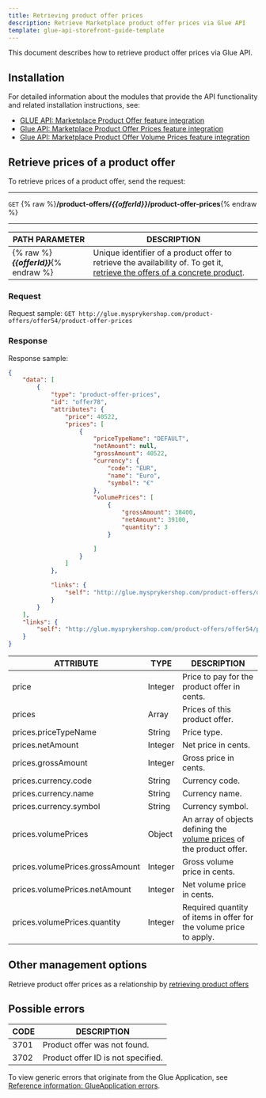 ```yaml
---
title: Retrieving product offer prices
description: Retrieve Marketplace product offer prices via Glue API
template: glue-api-storefront-guide-template
---
```


This document describes how to retrieve product offer prices via Glue API.

## Installation

For detailed information about the modules that provide the API functionality and related installation instructions, see:
* [GLUE API: Marketplace Product Offer feature integration](/docs/marketplace/dev/feature-integration-guides/{{page.version}}/glue/marketplace-product-offer-feature-integration.html)
* [Glue API: Marketplace Product Offer Prices feature integration](/docs/marketplace/dev/feature-integration-guides/{{page.version}}/glue/marketplace-product-offer-prices-feature-integration.html)
* [Glue API: Marketplace Product Offer Volume Prices feature integration](/docs/marketplace/dev/feature-integration-guides/{{page.version}}/glue/marketplace-product-offer-volume-prices.html)

## Retrieve prices of a product offer


To retrieve prices of a product offer, send the request:

***
`GET` {% raw %}**/product-offers/*{{offerId}}*/product-offer-prices**{% endraw %}
***


| PATH PARAMETER | DESCRIPTION |
| ------------------ | ---------------------- |
| {% raw %}***{{offerId}}***{% endraw %} | Unique identifier of a product offer to retrieve the availability of. To get it, [retrieve the offers of a concrete product](/docs/marketplace/dev/glue-api-guides/{{page.version}}/concrete-products/retrieving-product-offers-of-concrete-products.html). |

### Request

Request sample: `GET http://glue.mysprykershop.com/product-offers/offer54/product-offer-prices`

### Response

Response sample:

```json
{
    "data": [
        {
            "type": "product-offer-prices",
            "id": "offer78",
            "attributes": {
                "price": 40522,
                "prices": [
                    {
                        "priceTypeName": "DEFAULT",
                        "netAmount": null,
                        "grossAmount": 40522,
                        "currency": {
                            "code": "EUR",
                            "name": "Euro",
                            "symbol": "€"                        
                        },
                        "volumePrices": [
                            {
                                "grossAmount": 38400,
                                "netAmount": 39100,
                                "quantity": 3
                            }

                        ]
                    }
                ]
            },

            "links": {
                "self": "http://glue.mysprykershop.com/product-offers/offer54/product-offer-prices"
            }
        }
    ],
    "links": {
        "self": "http://glue.mysprykershop.com/product-offers/offer54/product-offer-prices"
    }
}
```
<a name="product-offer-prices-response-attributes"></a>

|ATTRIBUTE  |TYPE  |DESCRIPTION  |
|---------|---------|---------|
| price |  Integer  | Price to pay for the product offer in cents.        |
| prices | Array | Prices of this product offer. |
| prices.priceTypeName   | String   | Price type.         |
| prices.netAmount   | Integer    | Net price in cents.    |
| prices.grossAmount   |  Integer  | Gross price in cents.  |
| prices.currency.code   | String  | Currency code.   |
| prices.currency.name   | String  | Currency name.  |
| prices.currency.symbol   | String  | Currency symbol.  |
| prices.volumePrices   | Object  |  An array of objects defining the [volume prices](/docs/scos/user/features/{{page.version}}/prices-feature-overview/volume-prices-overview.html) of the product offer.  |
| prices.volumePrices.grossAmount | Integer   |  Gross volume price in cents.         |
| prices.volumePrices.netAmount | Integer   | Net volume price in cents.          |
| prices.volumePrices.quantity  |  Integer         | Required quantity of items in offer for the volume price to apply.  |


## Other management options

Retrieve product offer prices as a relationship by [retrieving product offers](/docs/marketplace/dev/glue-api-guides/{{page.version}}/product-offers/retrieving-product-offers.html)

## Possible errors

| CODE | DESCRIPTION |
| - | -  |
| 3701     | Product offer was not found. |
| 3702     | Product offer ID is not specified. |

To view generic errors that originate from the Glue Application, see [Reference information: GlueApplication errors](/docs/scos/dev/glue-api-guides/{{page.version}}/reference-information-glueapplication-errors.html).
